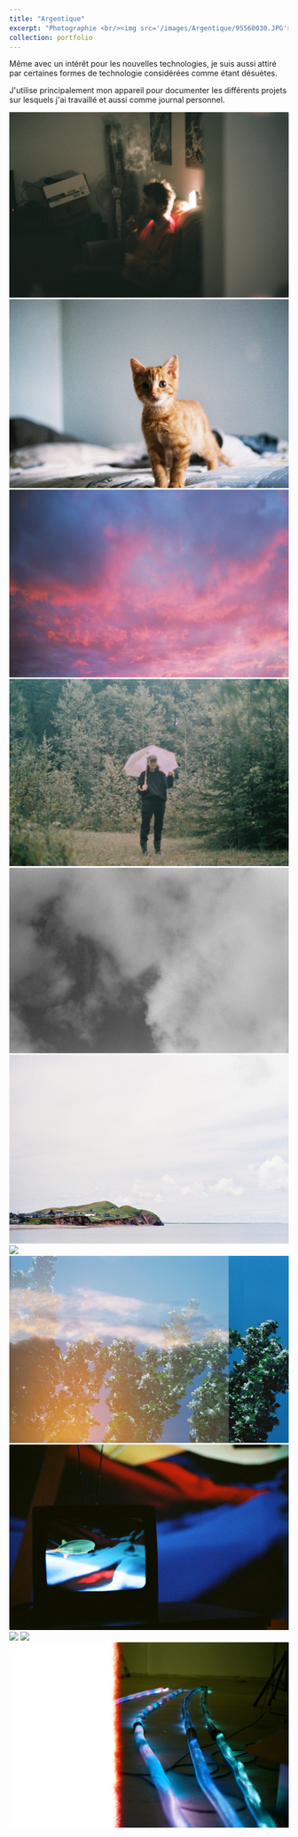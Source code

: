 ```yaml
---
title: "Argentique"
excerpt: "Photographie <br/><img src='/images/Argentique/95560030.JPG'>"
collection: portfolio
---
```


Même avec un intérêt pour les nouvelles technologies, je suis aussi attiré par certaines formes de technologie considérées comme étant désuètes. 

J'utilise principalement mon appareil pour documenter les différents projets sur lesquels j'ai travaillé et aussi comme journal personnel.

<img src="/images/Argentique/01.JPG" max-width ="1236">
<img src="/images/Argentique/02.JPG" max-width ="1236">
<img src="/images/Argentique/03.JPG" max-width ="1236">
<img src="/images/Argentique/04.JPG" max-width ="1236">
<img src="/images/Argentique/05.jpg" max-width ="1236">
<img src="/images/Argentique/06.JPG" max-width ="1236">
<img src="/images/Argentique/07.JPG" max-width ="1236">
<img src="/images/Argentique/08.JPG" max-width ="1236">
<img src="/images/Argentique/09.JPG" max-width ="1236">
<img src="/images/Argentique/10.JPG" max-width ="1236">
<img src="/images/Argentique/11.JPG" max-width ="1236">
<img src="/images/Argentique/12.JPG" max-width ="1236">

